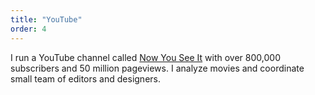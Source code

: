 ```yaml
---
title: "YouTube"
order: 4
---
```


I run a YouTube channel called [Now You See It](https://www.youtube.com/nowyouseeit) with over 800,000 subscribers and 50 million pageviews. I analyze movies and coordinate small team of editors and designers.
